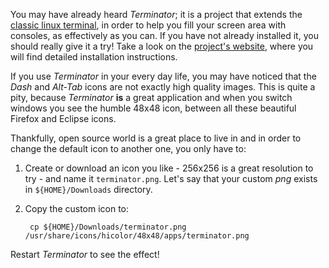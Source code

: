 You may have already heard *Terminator*; it is a project that extends the [classic linux terminal](https://help.ubuntu.com/community/UsingTheTerminal), in order to help you fill your screen area with consoles, as effectively as you can. If you have not already installed it, you should really give it a try! Take a look on the [project's website](http://gnometerminator.blogspot.gr/p/introduction.html), where you will find detailed installation instructions.

If you use *Terminator* in your every day life, you may have noticed that the *Dash* and *Alt-Tab* icons are not exactly high quality images. This is quite a pity, because *Terminator* **is** a great application and when you switch windows  you see the humble 48x48 icon, between all these beautiful Firefox and Eclipse icons.

Thankfully, open source world is a great place to live in and in order to change the default icon to another one, you only have to:

1. Create or download an icon you like - 256x256 is a great resolution to try - and name it `terminator.png`. Let's say that your custom *png* exists in `${HOME}/Downloads` directory.
2. Copy the custom icon to:

        cp ${HOME}/Downloads/terminator.png /usr/share/icons/hicolor/48x48/apps/terminator.png

Restart *Terminator* to see the effect!

